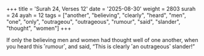 +++
title = 'Surah 24, Verses 12'
date = '2025-08-30'
weight = 2803
surah = 24
ayah = 12
tags = ["another", "believing", "clearly", "heard", "men", "one", "only", "outrageou", "outrageous", "rumour", "said", "slander", "thought", "women"]
+++

If only the believing men and women had thought well of one another, when you heard this ˹rumour˺, and said, “This is clearly ˹an outrageous˺ slander!”